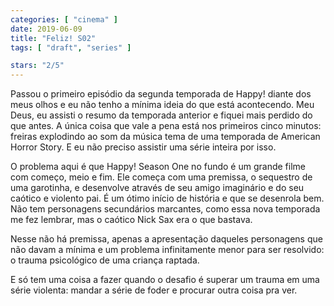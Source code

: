 ```yaml
---
categories: [ "cinema" ]
date: 2019-06-09
title: "Feliz! S02"
tags: [ "draft", "series" ]

stars: "2/5"
---
```

Passou o primeiro episódio da segunda temporada de Happy! diante dos meus olhos e eu não tenho a mínima ideia do que está acontecendo. Meu Deus, eu assisti o resumo da temporada anterior e fiquei mais perdido do que antes. A única coisa que vale a pena está nos primeiros cinco minutos: freiras explodindo ao som da música tema de uma temporada de American Horror Story. E eu não preciso assistir uma série inteira por isso.

O problema aqui é que Happy! Season One no fundo é um grande filme com começo, meio e fim. Ele começa com uma premissa, o sequestro de uma garotinha, e desenvolve através de seu amigo imaginário e do seu caótico e violento pai. É um ótimo início de história e que se desenrola bem. Não tem personagens secundários marcantes, como essa nova temporada me fez lembrar, mas o caótico Nick Sax era o que bastava.

Nesse não há premissa, apenas a apresentação daqueles personagens que não davam a mínima e um problema infinitamente menor para ser resolvido: o trauma psicológico de uma criança raptada.

E só tem uma coisa a fazer quando o desafio é superar um trauma em uma série violenta: mandar a série de foder e procurar outra coisa pra ver.
